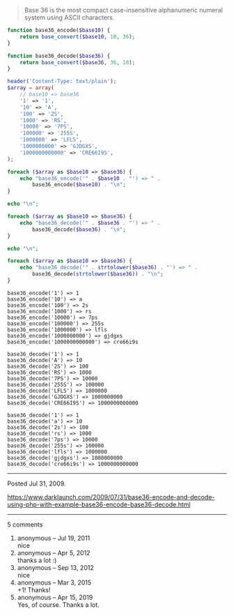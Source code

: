 > Base 36 is the most compact case-insensitive alphanumeric numeral system using ASCII characters.
```php
function base36_encode($base10) {
    return base_convert($base10, 10, 36);
}

function base36_decode($base36) {
    return base_convert($base36, 36, 10);
}
```

```php
header('Content-Type: text/plain');
$array = array(
    // base10 => base36
    '1' => '1',
    '10' => 'A',
    '100' => '2S',
    '1000' => 'RS',
    '10000' => '7PS',
    '100000' => '255S',
    '1000000' => 'LFLS',
    '1000000000' => 'GJDGXS',
    '1000000000000' => 'CRE66I9S',
);

foreach ($array as $base10 => $base36) {
    echo "base36_encode('" . $base10 . "') => " .
        base36_encode($base10) . "\n";
}

echo "\n";

foreach ($array as $base10 => $base36) {
    echo "base36_decode('" . $base36 . "') => " .
        base36_decode($base36) . "\n";
}

echo "\n";

foreach ($array as $base10 => $base36) {
    echo "base36_decode('" . strtolower($base36) . "') => " .
        base36_decode(strtolower($base36)) . "\n";
}
```

```
base36_encode('1') => 1
base36_encode('10') => a
base36_encode('100') => 2s
base36_encode('1000') => rs
base36_encode('10000') => 7ps
base36_encode('100000') => 255s
base36_encode('1000000') => lfls
base36_encode('1000000000') => gjdgxs
base36_encode('1000000000000') => cre66i9s

base36_decode('1') => 1
base36_decode('A') => 10
base36_decode('2S') => 100
base36_decode('RS') => 1000
base36_decode('7PS') => 10000
base36_decode('255S') => 100000
base36_decode('LFLS') => 1000000
base36_decode('GJDGXS') => 1000000000
base36_decode('CRE66I9S') => 1000000000000

base36_decode('1') => 1
base36_decode('a') => 10
base36_decode('2s') => 100
base36_decode('rs') => 1000
base36_decode('7ps') => 10000
base36_decode('255s') => 100000
base36_decode('lfls') => 1000000
base36_decode('gjdgxs') => 1000000000
base36_decode('cre66i9s') => 1000000000000
```

---

Posted Jul 31, 2009.

https://www.darklaunch.com/2009/07/31/base36-encode-and-decode-using-php-with-example-base36-encode-base36-decode.html

---

5 comments

<ol>
    <li>
        <div>
            anonymous &ndash; Jul 19, 2011
            <div>
nice
            </div>
        </div>
    </li>
    <li>
        <div>
            anonymous &ndash; Apr 5, 2012
            <div>
thanks a lot :)
            </div>
        </div>
    </li>
    <li>
        <div>
            anonymous &ndash; Sep 13, 2012
            <div>
nice
            </div>
        </div>
    </li>
    <li>
        <div>
            anonymous &ndash; Mar 3, 2015
            <div>
+1! Thanks!
            </div>
        </div>
    </li>
    <li>
        <div>
            anonymous &ndash; Apr 15, 2019
            <div>
Yes, of course.
Thanks a lot.
            </div>
        </div>
    </li>
</ol>
